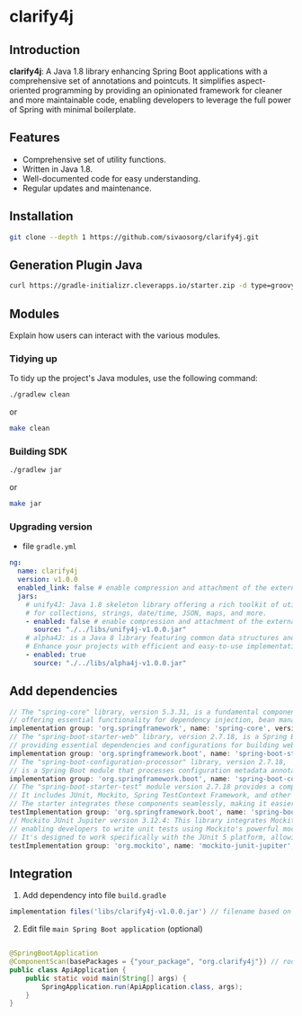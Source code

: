 # clarify4j

## Introduction

**clarify4j**: A Java 1.8 library enhancing Spring Boot applications with a comprehensive set of annotations and
pointcuts. It simplifies aspect-oriented programming by providing an opinionated framework for cleaner and more
maintainable code, enabling developers to leverage the full power of Spring with minimal boilerplate.

## Features

- Comprehensive set of utility functions.
- Written in Java 1.8.
- Well-documented code for easy understanding.
- Regular updates and maintenance.

## Installation

```bash
git clone --depth 1 https://github.com/sivaosorg/clarify4j.git
```

## Generation Plugin Java

```bash
curl https://gradle-initializr.cleverapps.io/starter.zip -d type=groovy-gradle-plugin  -d testFramework=testng -d projectName=clarify4j -o clarify4j.zip
```

## Modules

Explain how users can interact with the various modules.

### Tidying up

To tidy up the project's Java modules, use the following command:

```bash
./gradlew clean
```

or

```bash
make clean
```

### Building SDK

```bash
./gradlew jar
```

or

```bash
make jar
```

### Upgrading version

- file `gradle.yml`

```yaml
ng:
  name: clarify4j
  version: v1.0.0
  enabled_link: false # enable compression and attachment of the external libraries
  jars:
    # unify4J: Java 1.8 skeleton library offering a rich toolkit of utility functions
    # for collections, strings, date/time, JSON, maps, and more.
    - enabled: false # enable compression and attachment of the external libraries
      source: "./../libs/unify4j-v1.0.0.jar"
    # alpha4J: is a Java 8 library featuring common data structures and algorithms.
    # Enhance your projects with efficient and easy-to-use implementations designed for performance and clarity.
    - enabled: true
      source: "./../libs/alpha4j-v1.0.0.jar"
```

## Add dependencies

```groovy
// The "spring-core" library, version 5.3.31, is a fundamental component of the Spring Framework,
// offering essential functionality for dependency injection, bean management, and core utilities to facilitate robust Java application development within the Spring ecosystem.
implementation group: 'org.springframework', name: 'spring-core', version: '5.3.31'
// The "spring-boot-starter-web" library, version 2.7.18, is a Spring Boot starter module that facilitates the setup of web applications,
// providing essential dependencies and configurations for building web-based projects.
implementation group: 'org.springframework.boot', name: 'spring-boot-starter-web', version: '2.7.18'
// The "spring-boot-configuration-processor" library, version 2.7.18,
// is a Spring Boot module that processes configuration metadata annotations to generate metadata files and aid in auto-configuration of Spring applications.
implementation group: 'org.springframework.boot', name: 'spring-boot-configuration-processor', version: '2.7.18'
// The "spring-boot-starter-test" module version 2.7.18 provides a comprehensive test framework for Spring Boot applications.
// It includes JUnit, Mockito, Spring TestContext Framework, and other useful tools for testing Spring applications.
// The starter integrates these components seamlessly, making it easier to write and execute tests in a Spring Boot environment.
testImplementation group: 'org.springframework.boot', name: 'spring-boot-starter-test', version: '2.7.18'
// Mockito JUnit Jupiter version 3.12.4: This library integrates Mockito with JUnit 5,
// enabling developers to write unit tests using Mockito's powerful mocking features.
// It's designed to work specifically with the JUnit 5 platform, allowing for advanced testing capabilities.
testImplementation group: 'org.mockito', name: 'mockito-junit-jupiter', version: '3.12.4'
```

## Integration

1. Add dependency into file `build.gradle`

```gradle
implementation files('libs/clarify4j-v1.0.0.jar') // filename based on ng.name and ng.version
```

2. Edit file `main Spring Boot application` (optional)

```java

@SpringBootApplication
@ComponentScan(basePackages = {"your_package", "org.clarify4j"}) // root name of package clarify4j
public class ApiApplication {
    public static void main(String[] args) {
        SpringApplication.run(ApiApplication.class, args);
    }
}
```
